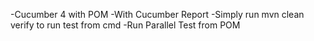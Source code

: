 -Cucumber 4 with POM
-With Cucumber Report 
-Simply run mvn clean verify to run test from cmd
-Run Parallel Test from POM
